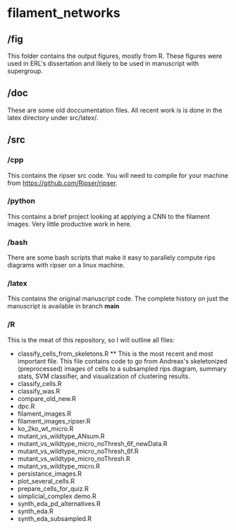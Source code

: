 # filament_networks

## /fig
This folder contains the output figures, mostly from R. These figures were used in ERL's dissertation and likely to be used in manuscript with supergroup.

## /doc
These are some old doccumentation files. All recent work is is done in the latex directory under src/latex/.

## /src

### /cpp
This contains the ripser src code. You will need to compile for your machine from https://github.com/Ripser/ripser.

### /python
This contains a brief project looking at applying a CNN to the filament images. Very little productive work in here.

### /bash
There are some bash scripts that make it easy to parallely compute rips diagrams with ripser on a linux machine.

### /latex
This contains the original manuscript code. The complete history on just the manuscript is available in branch **main**

### /R
This is the meat of this repository, so I will outline all files:

* classify_cells_from_skeletons.R
** This is the most recent and most important file. This file contains code to go from Andreas's skeletonized (preprocessed) images of cells to a subsampled rips diagram, summary stats, SVM classifier, and visualization of clustering results.
* classify_cells.R
* classify_was.R
* compare_old_new.R
* dpc.R
* filament_images.R
* filament_images_ripser.R
* ko_2ko_wt_micro.R
* mutant_vs_wildtype_ANsum.R
* mutant_vs_wildtype_micro_noThresh_6f_newData.R
* mutant_vs_wildtype_micro_noThresh_6f.R
* mutant_vs_wildtype_micro_noThresh.R
* mutant_vs_wildtype_micro.R
* persistance_images.R
* plot_several_cells.R
* prepare_cells_for_quiz.R
* simplicial_complex demo.R
* synth_eda_pd_alternatives.R
* synth_eda.R
* synth_eda_subsampled.R
